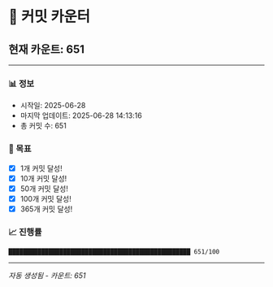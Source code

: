 # 🔢 커밋 카운터

## 현재 카운트: 651

---

### 📊 정보
- 시작일: 2025-06-28
- 마지막 업데이트: 2025-06-28 14:13:16
- 총 커밋 수: 651

### 🎯 목표
- [x] 1개 커밋 달성!
- [x] 10개 커밋 달성!
- [x] 50개 커밋 달성!
- [x] 100개 커밋 달성!
- [x] 365개 커밋 달성!

### 📈 진행률
```
██████████████████████████████████████████████████ 651/100
```

---
*자동 생성됨 - 카운트: 651*
